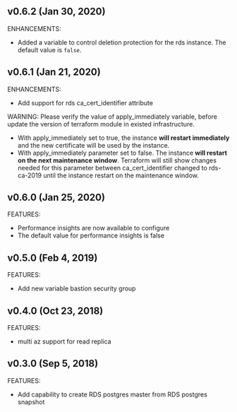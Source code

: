 ## v0.6.2 (Jan 30, 2020)

ENHANCEMENTS:

* Added a variable to control deletion protection for the rds instance. The default value is `false`.

## v0.6.1 (Jan 21, 2020)

ENHANCEMENTS:

* Add support for rds ca_cert_identifier attribute

WARNING:
Please verify the value of apply_immediately variable, before update the version of terraform module in existed infrastructure.
* With apply_immediately set to true, the instance **will restart immediately** and the new certificate will be used by the instance.
* With apply_immediately parameter set to false. The instance **will restart on the next maintenance window**. Terraform will still show changes needed for this parameter between ca_cert_identifier changed to rds-ca-2019 until the instance restart on the maintenance window.

## v0.6.0 (Jan 25, 2020)

FEATURES:

* Performance insights are now available to configure
* The default value for performance insights is false

## v0.5.0 (Feb 4, 2019)

FEATURES:

* Add new variable bastion security group

## v0.4.0 (Oct 23, 2018)

FEATURES:

* multi az support for read replica

## v0.3.0 (Sep 5, 2018)

FEATURES:

* Add capability to create RDS postgres master from RDS postgres snapshot
